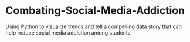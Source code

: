 # Combating-Social-Media-Addiction
Using Python to visualize trends and tell a compelling data story that can help reduce social media addiction among students.
